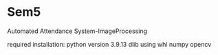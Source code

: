 # Sem5
Automated Attendance System-ImageProcessing


required installation:
python version 3.9.13
dlib using whl
numpy 
opencv
